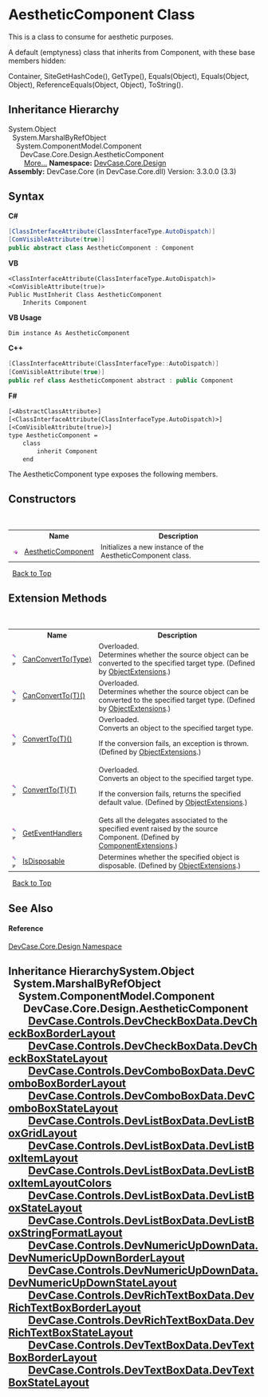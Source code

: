 # AestheticComponent Class
 

This is a class to consume for aesthetic purposes. 

 A default (emptyness) class that inherits from Component, with these base members hidden: 

Container, SiteGetHashCode(), GetType(), Equals(Object), Equals(Object, Object), ReferenceEquals(Object, Object), ToString().


## Inheritance Hierarchy
System.Object<br />&nbsp;&nbsp;System.MarshalByRefObject<br />&nbsp;&nbsp;&nbsp;&nbsp;System.ComponentModel.Component<br />&nbsp;&nbsp;&nbsp;&nbsp;&nbsp;&nbsp;DevCase.Core.Design.AestheticComponent<br />&nbsp;&nbsp;&nbsp;&nbsp;&nbsp;&nbsp;&nbsp;&nbsp;<a href="#inheritance-hierarchy">More...</a>
**Namespace:**&nbsp;<a href="N_DevCase_Core_Design">DevCase.Core.Design</a><br />**Assembly:**&nbsp;DevCase.Core (in DevCase.Core.dll) Version: 3.3.0.0 (3.3)

## Syntax

**C#**<br />
``` C#
[ClassInterfaceAttribute(ClassInterfaceType.AutoDispatch)]
[ComVisibleAttribute(true)]
public abstract class AestheticComponent : Component
```

**VB**<br />
``` VB
<ClassInterfaceAttribute(ClassInterfaceType.AutoDispatch)>
<ComVisibleAttribute(true)>
Public MustInherit Class AestheticComponent
	Inherits Component
```

**VB Usage**<br />
``` VB Usage
Dim instance As AestheticComponent
```

**C++**<br />
``` C++
[ClassInterfaceAttribute(ClassInterfaceType::AutoDispatch)]
[ComVisibleAttribute(true)]
public ref class AestheticComponent abstract : public Component
```

**F#**<br />
``` F#
[<AbstractClassAttribute>]
[<ClassInterfaceAttribute(ClassInterfaceType.AutoDispatch)>]
[<ComVisibleAttribute(true)>]
type AestheticComponent =  
    class
        inherit Component
    end
```

The AestheticComponent type exposes the following members.


## Constructors
&nbsp;<table><tr><th></th><th>Name</th><th>Description</th></tr><tr><td>![Public method](media/pubmethod.gif "Public method")</td><td><a href="M_DevCase_Core_Design_AestheticComponent__ctor">AestheticComponent</a></td><td>
Initializes a new instance of the AestheticComponent class.</td></tr></table>&nbsp;
<a href="#aestheticcomponent-class">Back to Top</a>

## Extension Methods
&nbsp;<table><tr><th></th><th>Name</th><th>Description</th></tr><tr><td>![Public Extension Method](media/pubextension.gif "Public Extension Method")![Code example](media/CodeExample.png "Code example")</td><td><a href="M_DevCase_Core_Extensions_Object_ObjectExtensions_CanConvertTo">CanConvertTo(Type)</a></td><td>Overloaded.  
Determines whether the source object can be converted to the specified target type.
 (Defined by <a href="T_DevCase_Core_Extensions_Object_ObjectExtensions">ObjectExtensions</a>.)</td></tr><tr><td>![Public Extension Method](media/pubextension.gif "Public Extension Method")![Code example](media/CodeExample.png "Code example")</td><td><a href="M_DevCase_Core_Extensions_Object_ObjectExtensions_CanConvertTo__1">CanConvertTo(T)()</a></td><td>Overloaded.  
Determines whether the source object can be converted to the specified target type.
 (Defined by <a href="T_DevCase_Core_Extensions_Object_ObjectExtensions">ObjectExtensions</a>.)</td></tr><tr><td>![Public Extension Method](media/pubextension.gif "Public Extension Method")![Code example](media/CodeExample.png "Code example")</td><td><a href="M_DevCase_Core_Extensions_Object_ObjectExtensions_ConvertTo__1">ConvertTo(T)()</a></td><td>Overloaded.  
Converts an object to the specified target type. 

 If the conversion fails, an exception is thrown.
 (Defined by <a href="T_DevCase_Core_Extensions_Object_ObjectExtensions">ObjectExtensions</a>.)</td></tr><tr><td>![Public Extension Method](media/pubextension.gif "Public Extension Method")![Code example](media/CodeExample.png "Code example")</td><td><a href="M_DevCase_Core_Extensions_Object_ObjectExtensions_ConvertTo__1_1">ConvertTo(T)(T)</a></td><td>Overloaded.  
Converts an object to the specified target type. 

 If the conversion fails, returns the specified default value.
 (Defined by <a href="T_DevCase_Core_Extensions_Object_ObjectExtensions">ObjectExtensions</a>.)</td></tr><tr><td>![Public Extension Method](media/pubextension.gif "Public Extension Method")![Code example](media/CodeExample.png "Code example")</td><td><a href="M_DevCase_Core_Extensions_Component_ComponentExtensions_GetEventHandlers">GetEventHandlers</a></td><td>
Gets all the delegates associated to the specified event raised by the source Component.
 (Defined by <a href="T_DevCase_Core_Extensions_Component_ComponentExtensions">ComponentExtensions</a>.)</td></tr><tr><td>![Public Extension Method](media/pubextension.gif "Public Extension Method")![Code example](media/CodeExample.png "Code example")</td><td><a href="M_DevCase_Core_Extensions_Object_ObjectExtensions_IsDisposable">IsDisposable</a></td><td>
Determines whether the specified object is disposable.
 (Defined by <a href="T_DevCase_Core_Extensions_Object_ObjectExtensions">ObjectExtensions</a>.)</td></tr></table>&nbsp;
<a href="#aestheticcomponent-class">Back to Top</a>

## See Also


#### Reference
<a href="N_DevCase_Core_Design">DevCase.Core.Design Namespace</a><br />

## Inheritance HierarchySystem.Object<br />&nbsp;&nbsp;System.MarshalByRefObject<br />&nbsp;&nbsp;&nbsp;&nbsp;System.ComponentModel.Component<br />&nbsp;&nbsp;&nbsp;&nbsp;&nbsp;&nbsp;DevCase.Core.Design.AestheticComponent<br />&nbsp;&nbsp;&nbsp;&nbsp;&nbsp;&nbsp;&nbsp;&nbsp;<a href="T_DevCase_Controls_DevCheckBoxData_DevCheckBoxBorderLayout">DevCase.Controls.DevCheckBoxData.DevCheckBoxBorderLayout</a><br />&nbsp;&nbsp;&nbsp;&nbsp;&nbsp;&nbsp;&nbsp;&nbsp;<a href="T_DevCase_Controls_DevCheckBoxData_DevCheckBoxStateLayout">DevCase.Controls.DevCheckBoxData.DevCheckBoxStateLayout</a><br />&nbsp;&nbsp;&nbsp;&nbsp;&nbsp;&nbsp;&nbsp;&nbsp;<a href="T_DevCase_Controls_DevComboBoxData_DevComboBoxBorderLayout">DevCase.Controls.DevComboBoxData.DevComboBoxBorderLayout</a><br />&nbsp;&nbsp;&nbsp;&nbsp;&nbsp;&nbsp;&nbsp;&nbsp;<a href="T_DevCase_Controls_DevComboBoxData_DevComboBoxStateLayout">DevCase.Controls.DevComboBoxData.DevComboBoxStateLayout</a><br />&nbsp;&nbsp;&nbsp;&nbsp;&nbsp;&nbsp;&nbsp;&nbsp;<a href="T_DevCase_Controls_DevListBoxData_DevListBoxGridLayout">DevCase.Controls.DevListBoxData.DevListBoxGridLayout</a><br />&nbsp;&nbsp;&nbsp;&nbsp;&nbsp;&nbsp;&nbsp;&nbsp;<a href="T_DevCase_Controls_DevListBoxData_DevListBoxItemLayout">DevCase.Controls.DevListBoxData.DevListBoxItemLayout</a><br />&nbsp;&nbsp;&nbsp;&nbsp;&nbsp;&nbsp;&nbsp;&nbsp;<a href="T_DevCase_Controls_DevListBoxData_DevListBoxItemLayoutColors">DevCase.Controls.DevListBoxData.DevListBoxItemLayoutColors</a><br />&nbsp;&nbsp;&nbsp;&nbsp;&nbsp;&nbsp;&nbsp;&nbsp;<a href="T_DevCase_Controls_DevListBoxData_DevListBoxStateLayout">DevCase.Controls.DevListBoxData.DevListBoxStateLayout</a><br />&nbsp;&nbsp;&nbsp;&nbsp;&nbsp;&nbsp;&nbsp;&nbsp;<a href="T_DevCase_Controls_DevListBoxData_DevListBoxStringFormatLayout">DevCase.Controls.DevListBoxData.DevListBoxStringFormatLayout</a><br />&nbsp;&nbsp;&nbsp;&nbsp;&nbsp;&nbsp;&nbsp;&nbsp;<a href="T_DevCase_Controls_DevNumericUpDownData_DevNumericUpDownBorderLayout">DevCase.Controls.DevNumericUpDownData.DevNumericUpDownBorderLayout</a><br />&nbsp;&nbsp;&nbsp;&nbsp;&nbsp;&nbsp;&nbsp;&nbsp;<a href="T_DevCase_Controls_DevNumericUpDownData_DevNumericUpDownStateLayout">DevCase.Controls.DevNumericUpDownData.DevNumericUpDownStateLayout</a><br />&nbsp;&nbsp;&nbsp;&nbsp;&nbsp;&nbsp;&nbsp;&nbsp;<a href="T_DevCase_Controls_DevRichTextBoxData_DevRichTextBoxBorderLayout">DevCase.Controls.DevRichTextBoxData.DevRichTextBoxBorderLayout</a><br />&nbsp;&nbsp;&nbsp;&nbsp;&nbsp;&nbsp;&nbsp;&nbsp;<a href="T_DevCase_Controls_DevRichTextBoxData_DevRichTextBoxStateLayout">DevCase.Controls.DevRichTextBoxData.DevRichTextBoxStateLayout</a><br />&nbsp;&nbsp;&nbsp;&nbsp;&nbsp;&nbsp;&nbsp;&nbsp;<a href="T_DevCase_Controls_DevTextBoxData_DevTextBoxBorderLayout">DevCase.Controls.DevTextBoxData.DevTextBoxBorderLayout</a><br />&nbsp;&nbsp;&nbsp;&nbsp;&nbsp;&nbsp;&nbsp;&nbsp;<a href="T_DevCase_Controls_DevTextBoxData_DevTextBoxStateLayout">DevCase.Controls.DevTextBoxData.DevTextBoxStateLayout</a><br />
